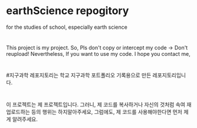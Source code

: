 # earthScience repogitory
for the studies of school, especially earth science

#
This project is my project. So, Pls don't copy or intercept my code -> Don't reupload!
 Nevertheless, If you want to use my code. I hope you contact me,


#
#

#지구과학 레포지토리는
학교 지구과학 포트폴리오 기록용으로 만든 레포지토리입니다.

#
이 프로젝트는 제 프로젝트입니다. 그러니, 제 코드를 복사하거나 자신의 것처럼 속여 재업로드하는 등의 행위는 하지말아주세요,
 그럼에도, 제 코드를 사용해야한다면 먼저 제게 알려주세요.

